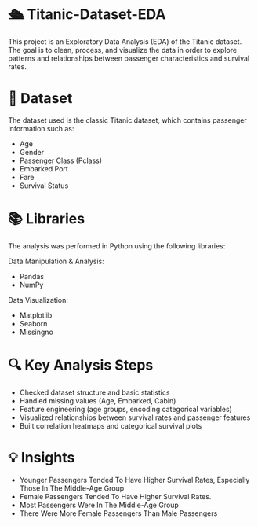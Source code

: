 # 🛳️ Titanic-Dataset-EDA 
This project is an Exploratory Data Analysis (EDA) of the Titanic dataset.
The goal is to clean, process, and visualize the data in order to explore patterns and relationships between passenger characteristics and survival rates.

# 📂 Dataset
The dataset used is the classic Titanic dataset, which contains passenger information such as:
- Age
- Gender
- Passenger Class (Pclass)
- Embarked Port
- Fare
- Survival Status

# 📚 Libraries
The analysis was performed in Python using the following libraries:

Data Manipulation & Analysis: 
- Pandas 
- NumPy 

Data Visualization: 
- Matplotlib
- Seaborn
- Missingno 

# 🔍 Key Analysis Steps
- Checked dataset structure and basic statistics
- Handled missing values (Age, Embarked, Cabin)
- Feature engineering (age groups, encoding categorical variables)
- Visualized relationships between survival rates and passenger features
- Built correlation heatmaps and categorical survival plots

# 💡 Insights
- Younger Passengers Tended To Have Higher Survival Rates, Especially Those In The Middle-Age Group
- Female Passengers Tended To Have Higher Survival Rates.
- Most Passengers Were In The Middle-Age Group
- There Were More Female Passengers Than Male Passengers
